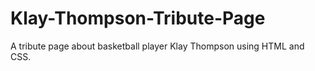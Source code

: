 # Klay-Thompson-Tribute-Page
A tribute page about basketball player Klay Thompson using HTML and CSS.
